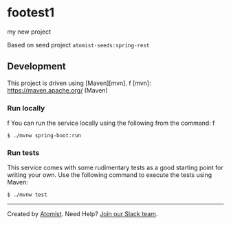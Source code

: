 # footest1
my new project

Based on seed project `atomist-seeds:spring-rest`

## Development

This project is driven using [Maven][mvn].
f
[mvn]: https://maven.apache.org/ (Maven)

### Run locally
f
You can run the service locally using the following from the command:
f
```
$ ./mvnw spring-boot:run
```

### Run tests

This service comes with some rudimentary tests as a good starting
point for writing your own.  Use the following command to execute the
tests using Maven:

```
$ ./mvnw test
```

---

Created by [Atomist][atomist].
Need Help?  [Join our Slack team][slack].

[atomist]: https://www.atomist.com/ (Atomist - How Teams Deliver Software)
[slack]: https://join.atomist.com/ (Atomist Community Slack Workspace)

